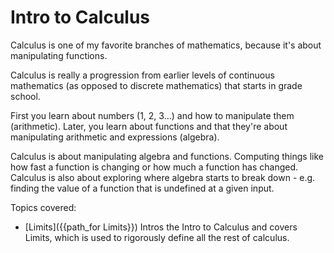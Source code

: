 # Intro to Calculus

Calculus is one of my favorite branches of mathematics, because it's about manipulating functions.

Calculus is really a progression from earlier levels of continuous mathematics (as opposed to discrete mathematics) that starts in grade school.

First you learn about numbers (1, 2, 3...) and how to manipulate them (arithmetic). Later, you learn about functions and that they're about manipulating arithmetic and expressions (algebra).

Calculus is about manipulating algebra and functions. Computing things like how fast a function is changing or how much a function has changed. Calculus is also about exploring where algebra starts to break down - e.g. finding the value of a function that is undefined at a given input.

Topics covered:

- [Limits]({{path_for Limits}}) Intros the Intro to Calculus and covers Limits, which is used to rigorously define all the rest of calculus.
